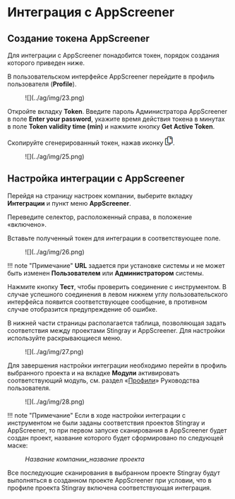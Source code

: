 # Интеграция с AppScreener

## Создание токена AppScreener

Для интеграции с AppScreener  понадобится токен, порядок создания которого приведен ниже.

В пользовательском интерфейсе AppScreener перейдите в профиль пользователя (**Profile**).

<figure markdown>
![](../ag/img/23.png)
</figure>

Откройте вкладку **Token**. Введите пароль Администратора AppScreener в поле **Enter your password**, укажите время действия токена в минутах в поле **Token validity time (min)** и нажмите кнопку **Get Active Token**.

Скопируйте сгенерированный токен, нажав иконку ![](../ag/img/24.png).

<figure markdown>
![](../ag/img/25.png)
</figure>

## Настройка интеграции с AppScreener

Перейдя на страницу настроек компании, выберите вкладку **Интеграции** и пункт меню **AppScreener**.

Переведите селектор, расположенный справа, в положение «включено».

Вставьте полученный токен для интеграции в соответствующее поле.

<figure markdown>
![](../ag/img/26.png)
</figure>


!!! note "Примечание"
    **URL** задается при установке системы и не может быть изменен **Пользователем** или **Администратором** системы.

Нажмите кнопку **Тест**, чтобы проверить соединение с инструментом. В случае успешного соединения в левом нижнем углу пользовательского интерфейса появится соответствующее сообщение, в противном случае отобразится предупреждение об ошибке.

В нижней части страницы располагается таблица, позволяющая задать соответствия между проектами Stingray и AppScreener. Для настройки используйте раскрывающиеся меню.

<figure markdown>
![](../ag/img/27.png)
</figure>

Для завершения настройки интеграции необходимо перейти в профиль выбранного проекта и на вкладке **Модули** активировать соответствующий модуль, см. раздел «[Профили](../ug/profile.md)» Руководства пользователя.

<figure markdown>
![](../ag/img/28.png)
</figure>

!!! note "Примечание"
    Если в ходе настройки интеграции с инструментом не были заданы соответствия проектов Stingray и AppScreener, то при первом запуске сканирования в AppScreener будет создан проект, название которого будет сформировано по следующей маске:
    <figure markdown>
    *Название компании_название проекта*
    </figure>

Все последующие сканирования в выбранном проекте Stingray будут выполняться в созданном проекте AppScreener при условии, что в профиле проекта Stingray включена соответствующая интеграция.